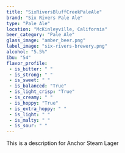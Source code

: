 ```yaml
---
title: "SixRiversBluffCreekPaleAle"
brand: "Six Rivers Pale Ale"
type: "Pale Ale"
location: "McKinleyville, California"
beer_category: "Pale Ale"
glass_image: "amber_beer.png"
label_image: "six-rivers-brewery.png"
alcohol: "5.5%"
ibu: "54"
flavor_profile:
 - is_bitter: " "
 - is_strong: " "
 - is_sweet: " "
 - is_balanced: "True"
 - is_light_crisp: "True"
 - is_creamy: " "
 - is_hoppy: "True"
 - is_extra_hoppy: " "
 - is_light: " "
 - is_malty: " "
 - is_sour: " "
---
```


This is a description for Anchor Steam Lager
